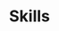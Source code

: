 ---
# This topic lives at
# https://digital.gov/topics/skills

# Topic Title
title: "Skills"

# description — keep it short and clear
summary: ""

# Weight
weight: 1

# For more information on managing topics,
# see https://github.com/GSA/digitalgov.gov/wiki/topics
---